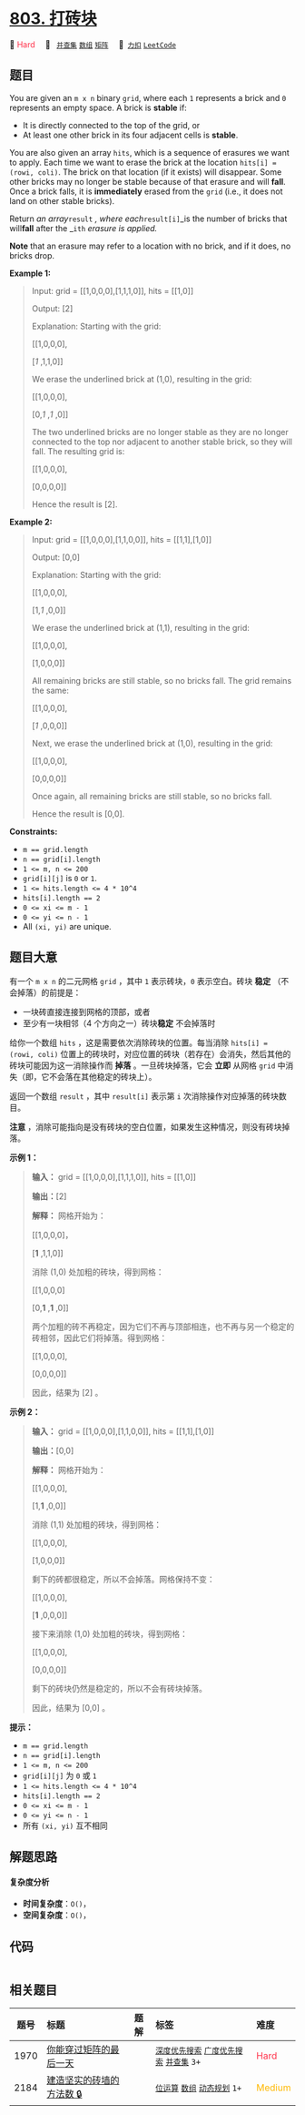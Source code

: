 # [803. 打砖块](https://2xiao.github.io/leetcode-js/problem/0803.html)

🔴 <font color=#ff334b>Hard</font>&emsp; 🔖&ensp; [`并查集`](/tag/union-find.md) [`数组`](/tag/array.md) [`矩阵`](/tag/matrix.md)&emsp; 🔗&ensp;[`力扣`](https://leetcode.cn/problems/bricks-falling-when-hit) [`LeetCode`](https://leetcode.com/problems/bricks-falling-when-hit)

## 题目

You are given an `m x n` binary `grid`, where each `1` represents a brick and
`0` represents an empty space. A brick is **stable** if:

  * It is directly connected to the top of the grid, or
  * At least one other brick in its four adjacent cells is **stable**.

You are also given an array `hits`, which is a sequence of erasures we want to
apply. Each time we want to erase the brick at the location `hits[i] = (rowi,
coli)`. The brick on that location (if it exists) will disappear. Some other
bricks may no longer be stable because of that erasure and will **fall**. Once
a brick falls, it is **immediately** erased from the `grid` (i.e., it does not
land on other stable bricks).

Return _an array_`result` _, where each_`result[i]`_is the number of bricks
that will**fall** after the _`ith` _erasure is applied._

**Note** that an erasure may refer to a location with no brick, and if it
does, no bricks drop.



**Example 1:**

> Input: grid = [[1,0,0,0],[1,1,1,0]], hits = [[1,0]]
> 
> Output: [2]
> 
> Explanation: Starting with the grid:
> 
> [[1,0,0,0],
> 
>  [_1_ ,1,1,0]]
> 
> We erase the underlined brick at (1,0), resulting in the grid:
> 
> [[1,0,0,0],
> 
>  [0,_1_ ,_1_ ,0]]
> 
> The two underlined bricks are no longer stable as they are no longer connected to the top nor adjacent to another stable brick, so they will fall. The resulting grid is:
> 
> [[1,0,0,0],
> 
>  [0,0,0,0]]
> 
> Hence the result is [2].

**Example 2:**

> Input: grid = [[1,0,0,0],[1,1,0,0]], hits = [[1,1],[1,0]]
> 
> Output: [0,0]
> 
> Explanation: Starting with the grid:
> 
> [[1,0,0,0],
> 
>  [1,_1_ ,0,0]]
> 
> We erase the underlined brick at (1,1), resulting in the grid:
> 
> [[1,0,0,0],
> 
>  [1,0,0,0]]
> 
> All remaining bricks are still stable, so no bricks fall. The grid remains the same:
> 
> [[1,0,0,0],
> 
>  [_1_ ,0,0,0]]
> 
> Next, we erase the underlined brick at (1,0), resulting in the grid:
> 
> [[1,0,0,0],
> 
>  [0,0,0,0]]
> 
> Once again, all remaining bricks are still stable, so no bricks fall.
> 
> Hence the result is [0,0].

**Constraints:**

  * `m == grid.length`
  * `n == grid[i].length`
  * `1 <= m, n <= 200`
  * `grid[i][j]` is `0` or `1`.
  * `1 <= hits.length <= 4 * 10^4`
  * `hits[i].length == 2`
  * `0 <= xi <= m - 1`
  * `0 <= yi <= n - 1`
  * All `(xi, yi)` are unique.


## 题目大意

有一个 `m x n` 的二元网格 `grid` ，其中 `1` 表示砖块，`0` 表示空白。砖块 **稳定** （不会掉落）的前提是：

  * 一块砖直接连接到网格的顶部，或者
  * 至少有一块相邻（4 个方向之一）砖块**稳定** 不会掉落时

给你一个数组 `hits` ，这是需要依次消除砖块的位置。每当消除 `hits[i] = (rowi, coli)`
位置上的砖块时，对应位置的砖块（若存在）会消失，然后其他的砖块可能因为这一消除操作而 **掉落** 。一旦砖块掉落，它会 **立即** 从网格 `grid`
中消失（即，它不会落在其他稳定的砖块上）。

返回一个数组 `result` ，其中 `result[i]` 表示第 `i` 次消除操作对应掉落的砖块数目。

**注意** ，消除可能指向是没有砖块的空白位置，如果发生这种情况，则没有砖块掉落。



**示例 1：**

> 
> 
> 
> 
> 
> **输入：** grid = [[1,0,0,0],[1,1,1,0]], hits = [[1,0]]
> 
> **输出：**[2]
> 
> **解释：** 网格开始为：
> 
> [[1,0,0,0]，
> 
>  [**1** ,1,1,0]]
> 
> 消除 (1,0) 处加粗的砖块，得到网格：
> 
> [[1,0,0,0]
> 
>  [0,**1** ,**1** ,0]]
> 
> 两个加粗的砖不再稳定，因为它们不再与顶部相连，也不再与另一个稳定的砖相邻，因此它们将掉落。得到网格：
> 
> [[1,0,0,0],
> 
>  [0,0,0,0]]
> 
> 因此，结果为 [2] 。
> 
> 

**示例 2：**

> 
> 
> 
> 
> 
> **输入：** grid = [[1,0,0,0],[1,1,0,0]], hits = [[1,1],[1,0]]
> 
> **输出：**[0,0]
> 
> **解释：** 网格开始为：
> 
> [[1,0,0,0],
> 
>  [1,**1** ,0,0]]
> 
> 消除 (1,1) 处加粗的砖块，得到网格：
> 
> [[1,0,0,0],
> 
>  [1,0,0,0]]
> 
> 剩下的砖都很稳定，所以不会掉落。网格保持不变：
> 
> [[1,0,0,0], 
> 
>  [**1** ,0,0,0]]
> 
> 接下来消除 (1,0) 处加粗的砖块，得到网格：
> 
> [[1,0,0,0],
> 
>  [0,0,0,0]]
> 
> 剩下的砖块仍然是稳定的，所以不会有砖块掉落。
> 
> 因此，结果为 [0,0] 。



**提示：**

  * `m == grid.length`
  * `n == grid[i].length`
  * `1 <= m, n <= 200`
  * `grid[i][j]` 为 `0` 或 `1`
  * `1 <= hits.length <= 4 * 10^4`
  * `hits[i].length == 2`
  * `0 <= xi <= m - 1`
  * `0 <= yi <= n - 1`
  * 所有 `(xi, yi)` 互不相同


## 解题思路

#### 复杂度分析

- **时间复杂度**：`O()`，
- **空间复杂度**：`O()`，

## 代码

```javascript

```

## 相关题目

<!-- prettier-ignore -->
| 题号 | 标题 | 题解 | 标签 | 难度 |
| :------: | :------ | :------: | :------ | :------ |
| 1970 | [你能穿过矩阵的最后一天](https://leetcode.com/problems/last-day-where-you-can-still-cross) |  |  [`深度优先搜索`](/tag/depth-first-search.md) [`广度优先搜索`](/tag/breadth-first-search.md) [`并查集`](/tag/union-find.md) `3+` | <font color=#ff334b>Hard</font> |
| 2184 | [建造坚实的砖墙的方法数 🔒](https://leetcode.com/problems/number-of-ways-to-build-sturdy-brick-wall) |  |  [`位运算`](/tag/bit-manipulation.md) [`数组`](/tag/array.md) [`动态规划`](/tag/dynamic-programming.md) `1+` | <font color=#ffb800>Medium</font> |